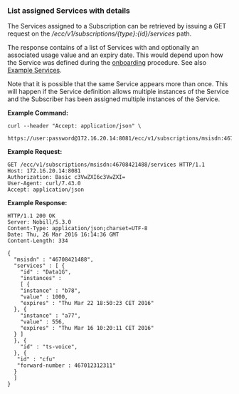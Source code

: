### List assigned Services with details

The Services assigned to a Subscription can be retrieved by issuing a GET request on the _/ecc/v1/subscriptions/{type}:{id}/services_ path.

The response contains of a list of Services with and optionally an associated usage value and an expiry date. This would depend upon how the Service was defined during the [onboarding](onboarding.md) procedure. See also [Example Services](example_services.md).  

Note that it is possible that the same Service appears more than once. This will happen if the Service definition allows multiple instances of the Service and the Subscriber has been assigned multiple instances of the Service.

__Example Command:__
```
curl --header "Accept: application/json" \
 https://user:password@172.16.20.14:8081/ecc/v1/subscriptions/msisdn:46708421488/services
```

__Example Request:__
```
GET /ecc/v1/subscriptions/msisdn:46708421488/services HTTP/1.1
Host: 172.16.20.14:8081
Authorization: Basic c3VwZXI6c3VwZXI=
User-Agent: curl/7.43.0
Accept: application/json 
```

__Example Response:__
```
HTTP/1.1 200 OK
Server: Nobill/5.3.0
Content-Type: application/json;charset=UTF-8
Date: Thu, 26 Mar 2016 16:14:36 GMT
Content-Length: 334

{
  "msisdn" : "46708421488",
  "services" : [ {
    "id" : "Data1G",
    "instances" :
    [ {
    "instance" : "b78",
    "value" : 1000,
    "expires" : "Thu Mar 22 18:50:23 CET 2016"
  }, {
    "instance" : "a77",
    "value" : 556,
    "expires" : "Thu Mar 16 10:20:11 CET 2016"
  } ]
  }, {
    "id" : "ts-voice",
  }, {
   "id" : "cfu"
   "forward-number : 467012312311"
  }
  ]
}
```

